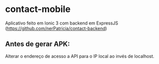# contact-mobile

Aplicativo feito em Ionic 3 com backend em ExpressJS (https://github.com/nerPatricia/contact-backend)
## Antes de gerar APK: 
Alterar o endereço de acesso a API para o IP local ao invés de localhost.
